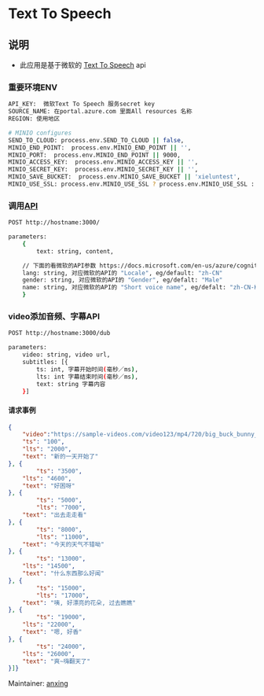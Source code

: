 # Text To Speech 





## 说明

* 此应用是基于微软的 [Text To Speech](https://docs.microsoft.com/en-us/azure/cognitive-services/speech-service/text-to-speech) api





### 重要环境ENV

```bash
API_KEY:  微软Text To Speech 服务secret key
SOURCE_NAME: 在portal.azure.com 里面All resources 名称
REGION: 使用地区

# MINIO configures
SEND_TO_CLOUD: process.env.SEND_TO_CLOUD || false,
MINIO_END_POINT:  process.env.MINIO_END_POINT || '',
MINIO_PORT:  process.env.MINIO_END_POINT || 9000,
MINIO_ACCESS_KEY:  process.env.MINIO_ACCESS_KEY || '',
MINIO_SECRET_KEY:  process.env.MINIO_SECRET_KEY || '',
MINIO_SAVE_BUCKET:  process.env.MINIO_SAVE_BUCKET || 'xieluntest',
MINIO_USE_SSL: process.env.MINIO_USE_SSL ? process.env.MINIO_USE_SSL : false
```



### 调用[API]()

```bash
POST http://hostname:3000/

parameters: 
	{
		text: string, content,

    // 下面的看微软的API参数 https://docs.microsoft.com/en-us/azure/cognitive-services/speech-service/language-support#text-to-speech
    lang: string, 对应微软的API的 "Locale", eg/default: "zh-CN"
    gender: string, 对应微软的API的 "Gender", eg/defalt: "Male"
    name: string, 对应微软的API的 "Short voice name", eg/defalt: "zh-CN-Kangkang-Apollo"
	}

```





### video添加音频、字幕API

```bash
POST http://hostname:3000/dub

parameters: 
	video: string, video url,
	subtitles: [{
		ts: int, 字幕开始时间(毫秒／ms),
		lts: int 字幕结束时间(毫秒／ms),
		text: string 字幕内容
	}]

```
#### 请求事例
```json
{
	"video":"https://sample-videos.com/video123/mp4/720/big_buck_bunny_720p_5mb.mp4", 		"subtitles": [{
    "ts": "100",
    "lts": "2000",
    "text": "新的一天开始了"
}, {
		"ts": "3500",
    "lts": "4600",
    "text": "好困呀"
}, {
		"ts": "5000",
		"lts": "7000",
    "text": "出去走走看"
}, {
		"ts": "8000",
		"lts": "11000",
    "text": "今天的天气不错呦"
}, {
		"ts": "13000",
    "lts": "14500",
    "text": "什么东西那么好闻"
}, {
		"ts": "15000",
		"lts": "17000",
    "text": "咦, 好漂亮的花朵, 过去瞧瞧"
}, {
		"ts": "19000",
    "lts": "22000",
    "text": "嗯, 好香"
}, {
		"ts": "24000",
    "lts": "26000",
    "text": "爽~嗨翻天了"
}]}
```



Maintainer: [anxing](anxing131@gmail.com)
